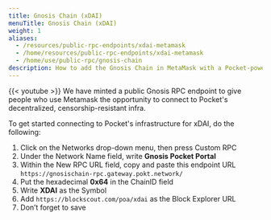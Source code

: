 ```yaml
---
title: Gnosis Chain (xDAI)
menuTitle: Gnosis Chain (xDAI)
weight: 1
aliases:
  - /resources/public-rpc-endpoints/xdai-metamask
  - /home/resources/public-rpc-endpoints/xdai-metamask
  - /home/use/public-rpc/gnosis-chain
description: How to add the Gnosis Chain in MetaMask with a Pocket-powered RPC Endpoint
---
```



{{< youtube  >}}
We have minted a public Gnosis RPC endpoint to give people who use Metamask the opportunity to connect to Pocket's decentralized, censorship-resistant infra.

To get started connecting to Pocket's infrastructure for xDAI, do the following:

1. Click on the Networks drop-down menu, then press Custom RPC
2. Under the Network Name field, write **Gnosis Pocket Portal**
3. Within the New RPC URL field, copy and paste this endpoint URL `https://gnosischain-rpc.gateway.pokt.network/`
4. Put the hexadecimal **0x64** in the ChainID field
5. Write **XDAI** as the Symbol
6. Add `https://blockscout.com/poa/xdai` as the Block Explorer URL
7. Don’t forget to save


